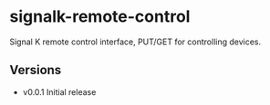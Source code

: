 # signalk-remote-control

Signal K remote control interface, PUT/GET for controlling devices.

## Versions
- v0.0.1 Initial release

